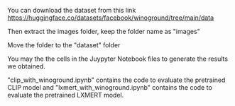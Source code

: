 
You can download the dataset from this link https://huggingface.co/datasets/facebook/winoground/tree/main/data

Then extract the images folder, keep the folder name as "images"

Move the folder to the "dataset" folder 

You may the the cells in the Juypyter Notebook files to generate the results we obtained. 

"clip_with_winoground.ipynb" contains the code to evaluate the pretrained CLIP model and  "lxmert_with_winoground.ipynb" contains the code to evaluate the pretrained LXMERT model. 
